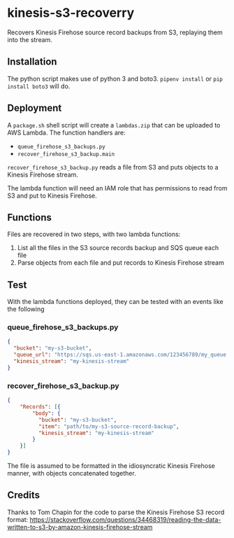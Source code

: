 # kinesis-s3-recoverry

Recovers Kinesis Firehose source record backups from S3, replaying them into the stream.

## Installation

The python script makes use of python 3 and boto3. `pipenv install` or `pip install boto3` will do.

## Deployment

A `package.sh` shell script will create a `lambdas.zip` that can be uploaded to AWS Lambda. The function handlers are:

  - `queue_firehose_s3_backups.py`
  - `recover_firehose_s3_backup.main`
  
`recover_firehose_s3_backup.py` reads a file from S3 and puts objects to a Kinesis Firehose stream.

The lambda function will need an IAM role that has permissions to read from S3 and put to Kinesis Firehose.

## Functions

Files are recovered in two steps, with two lambda functions:

  1. List all the files in the S3 source records backup and SQS queue each file
  2. Parse objects from each file and put records to Kinesis Firehose stream

## Test
With the lambda functions deployed, they can be tested with an events like the following

### queue_firehose_s3_backups.py

```json
{
  "bucket": "my-s3-bucket",
  "queue_url": "https://sqs.us-east-1.amazonaws.com/123456789/my_queue.fifo",
  "kinesis_stream": "my-kinesis-stream"
}
```

### recover_firehose_s3_backup.py

```json
{
    "Records": [{
        "body": {
          "bucket": "my-s3-bucket",
          "item": "path/to/my-s3-source-record-backup",
          "kinesis_stream": "my-kinesis-stream"
        }
    }]
} 
```

The file is assumed to be formatted in the idiosyncratic Kinesis Firehose manner, with objects concatenated together.

## Credits

Thanks to Tom Chapin for the code to parse the Kinesis Firehose S3 record format:
https://stackoverflow.com/questions/34468319/reading-the-data-written-to-s3-by-amazon-kinesis-firehose-stream